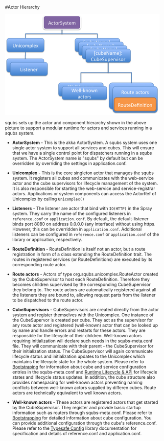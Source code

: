 
#Actor Hierarchy

![image](img/squbs-actor-hierarchy.png)

squbs sets up the actor and component hierarchy shown in the above picture to support a modular runtime for actors and services running in a squbs system.

* **ActorSystem** - This is the akka ActorSystem. A squbs system uses one single actor system to support all services and cubes. This will ensure that we have a single control point for dispatchers running in a squbs system. The ActorSystem name is "squbs" by default but can be overridden by overriding the settings in application.conf.

* **Unicomplex** - This is the core singleton actor that manages the squbs system. It registers all cubes and communicates with the web-service actor and the cube supervisors for lifecycle management of the system. It is also responsible for starting the web-service and service-registrar actors. Applications or system components can access the ActorRef of Unicomplex by calling `Unicomplex()`

* **Listeners** - The listener are actor that bind with `IO(HTTP)` in the Spray system. They carry the name of the configured listeners in `reference.conf` or `application.conf`. By default, the default-listener binds port 8080 on address 0.0.0.0 (any interface) without using https. However, this can be overridden in `application.conf`. Additional listeners can be configured in `reference.conf` or `application.conf` of the library or application, respectively.

* **RouteDefinition** - RouteDefinition is itself not an actor, but a route registration in form of a class extending the RouteDefinition trait. The routes in registered services (or RouteDefinitions) are executed by its corresponding route actor.

* **Route actors** - Actors of type org.squbs.unicomplex.RouteActor created by the CubeSupervisor to host each RouteDefinition. Therefore they becomes children supervised by the corresponding CubeSupervisor they belong to. The route actors are automatically registered against all the listeners they are bound to, allowing request parts from the listener to be dispatched to the route actor.

* **CubeSupervisors** - CubeSupervisors are created directly from the actor system and register themselves with the Unicomplex. One instance of the CubeSupervor is created per cube. They act as the supervisor for any route actor and registered (well-known) actor that can be looked up by name and handle errors and restarts for these actors. They are responsible for the lifecycle of their children. Well-known actors requiring initialization will declare such needs in the squbs-meta.conf file. They will communicate with their parent - the CubeSupervisor for their initialization status. The CubeSupervisor will again communicate lifecycle status and initialization updates to the Unicomplex which maintains the lifecycle state for the whole system. Please refer to [Bootstraping](bootstrap.md) for information about cube and service configuration entries in the squbs-meta.conf and [Runtime Lifecycle & API](lifecycle.md) for lifecycle states and lifecycle status updates. In addition, the cube structure also provides namespacing for well-known actors preventing naming conflicts between well-known actors supplied by differen cubes. Route actors are technically equivalent to well known actors.

* **Well-known actors** - These actors are registered actors that get started by the CubeSupervisor. They register and provide basic startup information such as routers through squbs-meta.conf. Please refer to [Bootstrapping](bootstrap.md) for detailed information about cube configuration. You can provide additional configuration through the cube's reference.conf. Please refer to the [Typesafe Config](https://github.com/typesafehub/config) library documentation for specification and details of reference.conf and application.conf.
